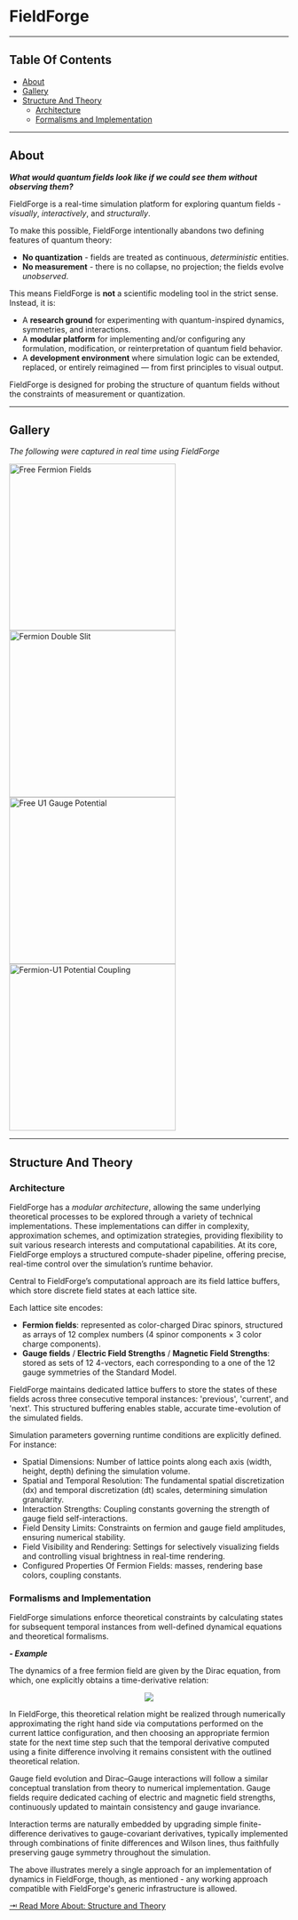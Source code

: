 # FieldForge

---

## Table Of Contents

- [About](#about)
- [Gallery](#gallery)
- [Structure And Theory](#structure-and-theory)
  - [Architecture](#architecture)
  - [Formalisms and Implementation](#formalisms-and-implementation)

---

## About

***What would quantum fields look like if we could *see* them without *observing* them?***

FieldForge is a real-time simulation platform for exploring quantum fields - *visually*, *interactively*️, and *structurally*.

To make this possible, FieldForge intentionally abandons two defining features of quantum theory:

- **No quantization** - fields are treated as continuous, *deterministic* entities.
- **No measurement** - there is no collapse, no projection; the fields evolve *unobserved*.

This means FieldForge is **not** a scientific modeling tool in the strict sense. Instead, it is:

- A **research ground** for experimenting with quantum-inspired dynamics, symmetries, and interactions.
- A **modular platform** for implementing and/or configuring any formulation, modification, or reinterpretation of quantum field behavior.
- A **development environment** where simulation logic can be extended, replaced, or entirely reimagined — from first principles to visual output.

FieldForge is designed for probing the structure of quantum fields without the constraints of measurement or quantization.

---

## Gallery

*The following were captured in real time using FieldForge*

<img src="assets/gifs/free_fermion_fields.gif" width="300" alt="Free Fermion Fields"/>
<img src="assets/gifs/fermion_double_slit.gif" width="300" alt="Fermion Double Slit"/>
<img src="assets/gifs/free_electromagnetic_gauge_potential.gif" width="300" alt="Free U1 Gauge Potential"/>
<img src="assets/gifs/fermion+u1_gauge.gif" width="300" alt="Fermion-U1 Potential Coupling"/>

---

## Structure And Theory

### Architecture

FieldForge has a *modular architecture*, allowing the same underlying theoretical processes to be explored through a variety of technical implementations. These implementations can differ in complexity, approximation schemes, and optimization strategies, providing flexibility to suit various research interests and computational capabilities. At its core, FieldForge employs a structured compute-shader pipeline, offering precise, real-time control over the simulation’s runtime behavior.

Central to FieldForge’s computational approach are its field lattice buffers, which store discrete field states at each lattice site.

Each lattice site encodes:

- **Fermion fields**: represented as color-charged Dirac spinors, structured as arrays of 12 complex numbers (4 spinor components × 3 color charge components).
- **Gauge fields** / **Electric Field Strengths** / **Magnetic Field Strengths**: stored as sets of 12 4-vectors, each corresponding to a one of the 12 gauge symmetries of the Standard Model.

FieldForge maintains dedicated lattice buffers to store the states of these fields across three consecutive temporal instances: 'previous', 'current', and 'next'. This structured buffering enables stable, accurate time-evolution of the simulated fields.

Simulation parameters governing runtime conditions are explicitly defined. For instance:

- Spatial Dimensions: Number of lattice points along each axis (width, height, depth) defining the simulation volume.
- Spatial and Temporal Resolution: The fundamental spatial discretization (dx) and temporal discretization (dt) scales, determining simulation granularity.
- Interaction Strengths: Coupling constants governing the strength of gauge field self-interactions.
- Field Density Limits: Constraints on fermion and gauge field amplitudes, ensuring numerical stability.
- Field Visibility and Rendering: Settings for selectively visualizing fields and controlling visual brightness in real-time rendering.
- Configured Properties Of Fermion Fields: masses, rendering base colors, coupling constants.

### Formalisms and Implementation

FieldForge simulations enforce theoretical constraints by calculating states for subsequent temporal instances from well-defined dynamical equations and theoretical formalisms.

***- Example***

The dynamics of a free fermion field are given by the Dirac equation, from which, one explicitly obtains a time-derivative relation:


<p align="center">
<img src="https://latex.codecogs.com/gif.latex?(\gamma^\mu \partial_\mu - i m)\psi = 0 \implies \partial_0 \psi = \gamma^0(im - \gamma^i \partial_i)\psi"/>
</p>

In FieldForge, this theoretical relation might be realized through numerically approximating the right hand side via computations performed on the current lattice configuration, and then choosing an appropriate fermion state for the next time step such that the temporal derivative computed using a finite difference involving it remains consistent with the outlined theoretical relation.

Gauge field evolution and Dirac–Gauge interactions will follow a similar conceptual translation from theory to numerical implementation. Gauge fields require dedicated caching of electric and magnetic field strengths, continuously updated to maintain consistency and gauge invariance.

Interaction terms are naturally embedded by upgrading simple finite-difference derivatives to gauge-covariant derivatives, typically implemented through combinations of finite differences and Wilson lines, thus faithfully preserving gauge symmetry throughout the simulation.

The above illustrates merely a single approach for an implementation of dynamics in FieldForge, though, as mentioned - any working approach compatible with FieldForge's generic infrastructure is allowed.

[⇥ Read More About: Structure and Theory](docs/theory/Structure%20and%20Theory.md)
